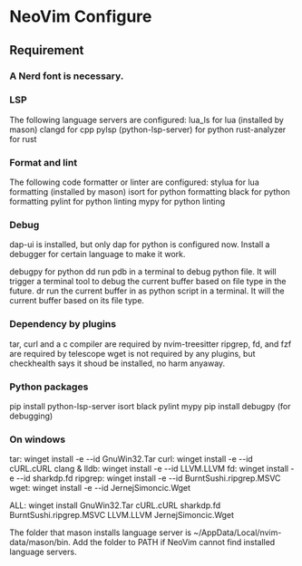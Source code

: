 # NeoVim Configure

## Requirement

### A Nerd font is necessary.

### LSP
The following language servers are configured:
lua_ls for lua (installed by mason)
clangd for cpp
pylsp (python-lsp-server) for python
rust-analyzer for rust

### Format and lint
The following code formatter or linter are configured:
stylua for lua formatting (installed by mason)
isort for python formatting
black for python formatting
pylint for python linting
mypy for python linting

### Debug
dap-ui is installed, but only dap for python is configured now.
Install a debugger for certain language to make it work.

debugpy for python
<lead>dd run pdb in a terminal to debug python file.
It will trigger a terminal tool to debug the current buffer
based on file type in the future.
<leader>dr run the current buffer in as python script in a terminal.
It will the current buffer based on its file type.

### Dependency by plugins
tar, curl and a c compiler are required by nvim-treesitter
ripgrep, fd, and fzf are required by telescope
wget is not required by any plugins, 
but checkhealth says it shoud be installed, no harm anyaway.

### Python packages
pip install python-lsp-server isort black pylint mypy
pip install debugpy (for debugging)

### On windows
tar: winget install -e --id GnuWin32.Tar
curl: winget install -e --id cURL.cURL
clang & lldb: winget install -e --id LLVM.LLVM
fd: winget install -e --id sharkdp.fd
ripgrep: winget install -e --id BurntSushi.ripgrep.MSVC
wget: winget install -e --id JernejSimoncic.Wget

ALL: winget install GnuWin32.Tar cURL.cURL sharkdp.fd BurntSushi.ripgrep.MSVC LLVM.LLVM JernejSimoncic.Wget

The folder that mason installs language server is ~/AppData/Local/nvim-data/mason/bin.
Add the folder to PATH if NeoVim cannot find installed language servers.



